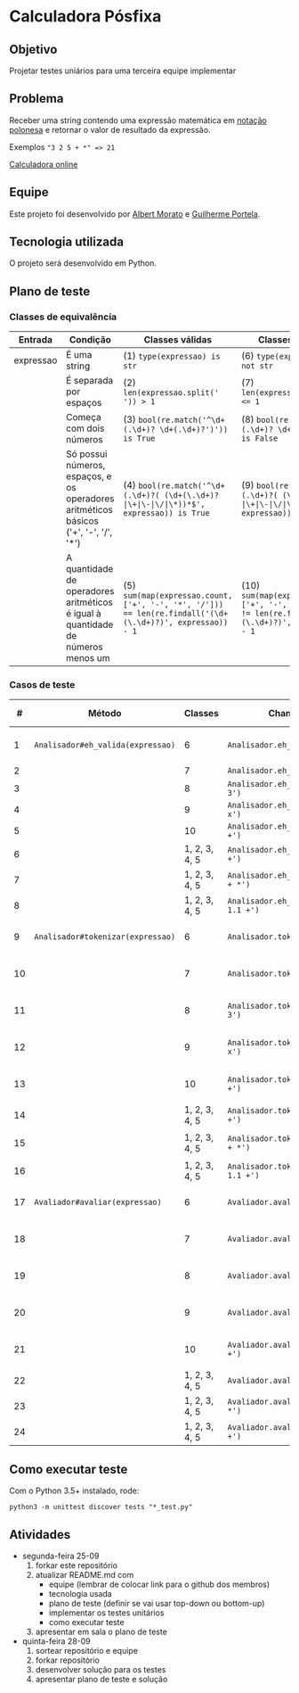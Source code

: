 # Calculadora Pósfixa


## Objetivo

Projetar testes uniários para uma terceira equipe implementar


## Problema

Receber uma string contendo uma expressão matemática em [notação polonesa](https://pt.wikipedia.org/wiki/Nota%C3%A7%C3%A3o_polonesa) e retornar o valor de resultado da expressão.

Exemplos
`"3 2 5 + *" => 21`

[Calculadora online](https://epxx.co/ctb/hp12c.html)


## Equipe

Este projeto foi desenvolvido por [Albert Morato](https://github.com/albert06/) e [Guilherme Portela](https://github.com/sinevocare/).


## Tecnologia utilizada

O projeto será desenvolvido em Python.


## Plano de teste

### Classes de equivalência

| Entrada   | Condição                                                                             | Classes válidas                                                                                          | Classes inválidas                                                                                         |
|-----------|--------------------------------------------------------------------------------------|----------------------------------------------------------------------------------------------------------|-----------------------------------------------------------------------------------------------------------|
| expressao | É uma string                                                                         | (1) `type(expressao) is str`                                                                             | (6) `type(expressao) is not str`                                                                          |
|           | É separada por espaços                                                               | (2) `len(expressao.split(' ')) > 1`                                                                      | (7) `len(expressao.split(' ') <= 1`                                                                       |
|           | Começa com dois números                                                              | (3) `bool(re.match('^\d+(.\d+)? \d+(.\d+)?')')) is True`                                                 | (8) `bool(re.match('^\d+(.\d+)? \d+(.\d+)?')')) is False`                                                 |
|           | Só possui números, espaços, e os operadores aritméticos básicos ('+', '-', '/', '*') | (4) `bool(re.match('^\d+(.\d+)?( (\d+(\.\d+)?\|\+\|\-\|\/\|\*))*$', expressao)) is True`                 | (9) `bool(re.match('^\d+(.\d+)?( (\d+(\.\d+)?\|\+\|\-\|\/\|\*))*$', expressao)) is False`                 |
|           | A quantidade de operadores aritméticos é igual à quantidade de números menos um      | (5) `sum(map(expressao.count, ['+', '-', '*', '/'])) == len(re.findall('(\d+(\.\d+)?)', expressao)) - 1` | (10) `sum(map(expressao.count, ['+', '-', '*', '/'])) != len(re.findall('(\d+(\.\d+)?)', expressao)) - 1` |

### Casos de teste

| #  |Método                            | Classes       | Chamada                             | Resultado esperado
|----|-----------------------------------|---------------|-------------------------------------|------------------------------|
| 1  | `Analisador#eh_valida(expressao)` | 6             | `Analisador.eh_valida(2)`           | Lança exceção (`TypeError`)  |
| 2  |                                   | 7             | `Analisador.eh_valida('23*')`       | `False`                      |
| 3  |                                   | 8             | `Analisador.eh_valida('2 + 3')`     | `False`                      |
| 4  |                                   | 9             | `Analisador.eh_valida('2 3 x')`     | `False`                      |
| 5  |                                   | 10            | `Analisador.eh_valida('2 3 4 +')`   | `False`                      |
| 6  |                                   | 1, 2, 3, 4, 5 | `Analisador.eh_valida('2 3 +')`     | `True`                       |
| 7  |                                   | 1, 2, 3, 4, 5 | `Analisador.eh_valida('3 2 5 + *')` | `True`                       |
| 8  |                                   | 1, 2, 3, 4, 5 | `Analisador.eh_valida('3.1 1.1 +')` | `True`                       |
| 9  | `Analisador#tokenizar(expressao)` | 6             | `Analisador.tokenizar(2)`           | Lança exceção (`TypeError`)  |
| 10 |                                   | 7             | `Analisador.tokenizar('23*')`       | Lança exceção (`ValueError`) |
| 11 |                                   | 8             | `Analisador.tokenizar('2 + 3')`     | Lança exceção (`ValueError`) |
| 12 |                                   | 9             | `Analisador.tokenizar('2 3 x')`     | Lança exceção (`ValueError`) |
| 13 |                                   | 10            | `Analisador.tokenizar('2 3 4 +')`   | Lança exceção (`ValueError`) |
| 14 |                                   | 1, 2, 3, 4, 5 | `Analisador.tokenizar('2 3 +')`     | `['2', '3', '+']`            |
| 15 |                                   | 1, 2, 3, 4, 5 | `Analisador.tokenizar('3 2 5 + *')` | `['3', '2', '5', '+', '*']`  |
| 16 |                                   | 1, 2, 3, 4, 5 | `Analisador.tokenizar('3.1 1.1 +')` | `['3.1', '1.1', '+']`        |
| 17 | `Avaliador#avaliar(expressao)`    | 6             | `Avaliador.avaliar(2)`              | Lança exceção (`TypeError`)  |
| 18 |                                   | 7             | `Avaliador.avaliar('23*')`          | Lança exceção (`ValueError`) |
| 19 |                                   | 8             | `Avaliador.avaliar('2 + 3')`        | Lança exceção (`ValueError`) |
| 20 |                                   | 9             | `Avaliador.avaliar('2 3 x')`        | Lança exceção (`ValueError`) |
| 21 |                                   | 10            | `Avaliador.avaliar('2 3 4 +')`      | Lança exceção (`ValueError`) |
| 22 |                                   | 1, 2, 3, 4, 5 | `Avaliador.avaliar('2 3 +')`        | `5`                          |
| 23 |                                   | 1, 2, 3, 4, 5 | `Avaliador.avaliar('3 2 5 + *')`    | `21`                         |
| 24 |                                   | 1, 2, 3, 4, 5 | `Avaliador.avaliar('3.1 1.1 +')`    | `4.2`                        |


## Como executar teste

Com o Python 3.5+ instalado, rode:

`python3 -m unittest discover tests "*_test.py"`

## Atividades
- segunda-feira 25-09
   1. forkar este repositório
   1. atualizar README.md com
      - equipe (lembrar de colocar link para o github dos membros)
      - tecnologia usada
      - plano de teste (definir se vai usar top-down ou bottom-up)
      - implementar os testes unitários
      - como executar teste
   1. apresentar em sala o plano de teste
- quinta-feira 28-09
   1. sortear repositório e equipe
   1. forkar repositório
   1. desenvolver solução para os testes
   1. apresentar plano de teste e solução
